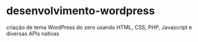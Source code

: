 # desenvolvimento-wordpress
criação de tema WordPress do zero usando HTML, CSS, PHP, Javascript e diversas APIs nativas
